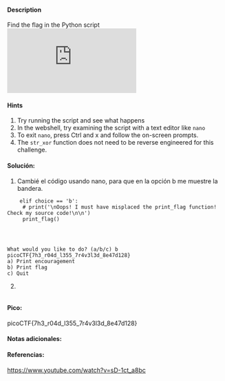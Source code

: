 
#### Description
Find the flag in the Python script![Download Python script](https://artifacts.picoctf.net/c/37/serpentine.py)

#### Hints 
1. Try running the script and see what happens
2. In the webshell, try examining the script with a text editor like `nano`
3. To exit `nano`, press Ctrl and x and follow the on-screen prompts.
4. The `str_xor` function does not need to be reverse engineered for this challenge.
#### Solución:

1. Cambié el código usando nano, para que en la opción b me muestre la bandera.

````
    elif choice == 'b':
     # print('\nOops! I must have misplaced the print_flag function! Check my source code!\n\n')
     print_flag()




What would you like to do? (a/b/c) b
picoCTF{7h3_r04d_l355_7r4v3l3d_8e47d128}
a) Print encouragement
b) Print flag
c) Quit
`````

2.

````

`````


#### Pico:
picoCTF{7h3_r04d_l355_7r4v3l3d_8e47d128}

#### Notas adicionales:


#### Referencias:
https://www.youtube.com/watch?v=sD-1ct_a8bc


